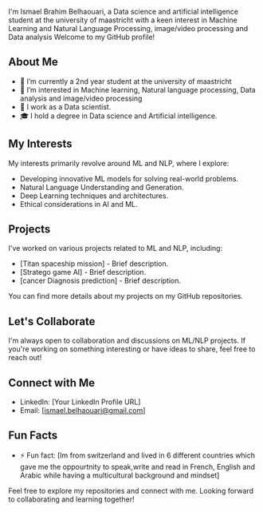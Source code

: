I'm Ismael Brahim Belhaouari, a Data science and artificial intelligence student at the university of maastricht with a keen interest in Machine Learning and Natural Language Processing, image/video processing and Data analysis Welcome to my GitHub profile!

## About Me

- 🌱 I’m currently a 2nd year student at the university of maastricht  
- 👀 I’m interested in Machine learning, Natural language processing, Data analysis and image/video processing 
- 💼 I work as a Data scientist.
- 🎓 I hold a degree in Data science and Artificial intelligence.

## My Interests

My interests primarily revolve around ML and NLP, where I explore:

- Developing innovative ML models for solving real-world problems.
- Natural Language Understanding and Generation.
- Deep Learning techniques and architectures.
- Ethical considerations in AI and ML.

## Projects

I've worked on various projects related to ML and NLP, including:

- [Titan spaceship mission] - Brief description.
- [Stratego game AI] - Brief description.
- [cancer Diagnosis prediction] - Brief description.

You can find more details about my projects on my GitHub repositories.

## Let's Collaborate

I'm always open to collaboration and discussions on ML/NLP projects. If you're working on something interesting or have ideas to share, feel free to reach out!

## Connect with Me

- LinkedIn: [Your LinkedIn Profile URL]
- Email: [ismael.belhaouari@gmail.com]

## Fun Facts

- ⚡ Fun fact: [Im from switzerland and lived in 6 different countries which gave me the oppourtnity to speak,write and read in French, English and Arabic while having a multicultural background and mindset]

Feel free to explore my repositories and connect with me. Looking forward to collaborating and learning together!

<!---
ismaelbelhaouari/ismaelbelhaouari is a ✨ special ✨ repository because its `README.md` (this file) appears on your GitHub profile.
You can click the Preview link to take a look at your changes.
--->
